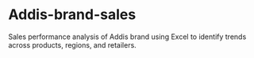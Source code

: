 # Addis-brand-sales
Sales performance analysis of Addis brand using Excel to identify trends across products, regions, and retailers.

